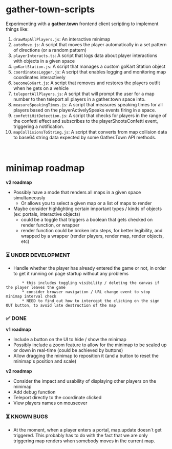 # gather-town-scripts

Experimenting with a **gather.town** frontend client scripting to implement things like:

1. `drawMapAllPlayers.js`: An interactive minimap
2. `autoMove.js`: A script that moves the player automatically in a set pattern of directions (or a random pattern)
3. `playerInteracts.ts`: A script that logs data about player interactions with objects in a given space
4. `goKartStation.js`: A script that manages a custom goKart Station object
5. `coordinatesLogger.js`: A script that enables logging and monitoring map coordinates interactively
6. `becomeGoKart.js`: A script that removes and restores the players outfit when he gets on a vehicle
7. `teleportAllPlayers.js`: A script that will prompt the user for a map number to then teleport all players in a gather.town space into.
8. `measureSpeakingTimes.js`: A script that measures speaking times for all players based on the playerActivelySpeaks events firing in a space.
9. `confettiHitDetection.js`: A script that checks for players in the range of the confetti effect and subscribes to the playerShootsConfetti event, triggering a notification.
10. `mapCollisionsToString.js`: A script that converts from map collision data to base64 string data expected by some Gather.Town API methods.

<br>

# minimap roadmap

**v2 roadmap**

-   Possibly have a mode that renders all maps in a given space simultaneously
    -   Or allows you to select a given map or a list of maps to render
-   Maybe consider highlighting certain important types / kinds of objects (ex: portals, interactive objects)
    -   could be a toggle that triggers a boolean that gets checked on render function, or wrapper
    -   render function could be broken into steps, for better legibility, and wrapped by a wrapper (render players, render map, render objects, etc)

### ⏳ UNDER DEVELOPMENT

-   Handle whether the player has already entered the game or not, in order to get it running on page startup without any problems

```
       * this includes toggling visibility / deleting the canvas if the player leaves the game
       * consider browser navigation / URL change event to stop minimap interval check
       * NEED to find out how to intercept the clicking on the sign OUT button, to avoid late destruction of the map
```

### ✅ DONE

**v1 roadmap**

-   Include a button on the UI to hide / show the minimap
-   Possibly include a zoom feature to allow for the minimap to be scaled up or down in real-time (could be achieved by buttons)
-   Allow dragging the minimap to reposition it (and a button to reset the minimap's position and scale)

**v2 roadmap**

-   Consider the impact and usability of displaying other players on the minimap
-   Add debug function
-   Teleport directly to the coordinate clicked
-   View players names on mouseover

### ⏳ KNOWN BUGS

-   At the moment, when a player enters a portal, map.update doesn`t get triggered. This probably has to do with the fact that we are only triggering map renders when somebody moves in the current map.
